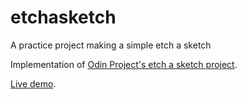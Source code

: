 # etchasketch
A practice project making a simple etch a sketch 

Implementation of [Odin Project's etch a sketch project](https://www.theodinproject.com/courses/web-development-101/lessons/etch-a-sketch-project).

[Live demo](http://kerrrry.ca/etchasketch/).
